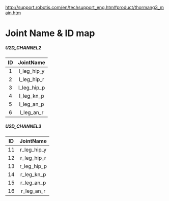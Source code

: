 http://support.robotis.com/en/techsupport_eng.htm#product/thormang3_main.htm

# Joint Name & ID map

##### U2D_CHANNEL2

| ID | JointName |
| :-: | :-------: |
| 1 | l_leg_hip_y |
| 2 | l_leg_hip_r |
| 3 | l_leg_hip_p |
| 4 | l_leg_kn_p |
| 5 | l_leg_an_p |
| 6 | l_leg_an_r |

##### U2D_CHANNEL3

| ID | JointName |
| :-: | :-------: |
| 11 | r_leg_hip_y |
| 12 | r_leg_hip_r |
| 13 | r_leg_hip_p |
| 14 | r_leg_kn_p |
| 15 | r_leg_an_p |
| 16 | r_leg_an_r |
